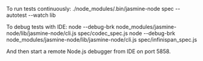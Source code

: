 To run tests continuously:
./node_modules/.bin/jasmine-node spec --autotest --watch lib

To debug tests with IDE:
node --debug-brk node_modules/jasmine-node/lib/jasmine-node/cli.js spec/codec_spec.js
node --debug-brk node_modules/jasmine-node/lib/jasmine-node/cli.js spec/infinispan_spec.js

And then start a remote Node.js debugger from IDE on port 5858.